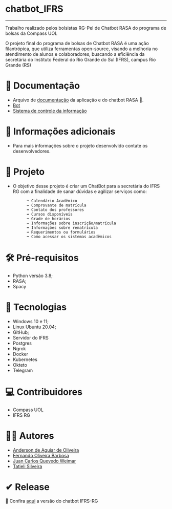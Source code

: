  # chatbot_IFRS
 _____________________________________________________________________________________________

Trabalho realizado pelos bolsistas RG-Pel de Chatbot RASA do programa de bolsas da Compass UOL


O projeto final do programa de bolsas de Chatbot RASA é uma ação filantrópica, que utiliza ferramentas open-source, visando a melhoria no atendimento de alunos e colaboradores, buscando a eficiência da secretária do Instituto Federal do Rio Grande do Sul (IFRS), campus Rio Grande (RS)


# 📝 Documentação

* Arquivo de [documentação](/chatbot_IF/documentacao/Documenta%C3%A7%C3%A3o_chatbot.pdf) da aplicação e do chatbot RASA 🔗.
* [Bot](/bot)
* [Sistema de controle da informação](/chatbot_IF/sistema-de-controle-de-informacoes-ifrs/README.md)


# 📩 Informações adicionais

* Para mais informações sobre o projeto desenvolvido contate os desenvolvedores.


# 💼 Projeto

* O objetivo desse projeto é criar um ChatBot para a secretária do IFRS RG com a finalidade de sanar dúvidas e agilizar serviços como:

            ➡ Calendário Acadêmico 
            ➡ Comprovante de matrícula
            ➡ Contato dos professores
            ➡ Cursos disponíveis
            ➡ Grade de horários  
            ➡ Informações sobre inscrição/matrícula 
            ➡ Informações sobre rematrícula
            ➡ Requerimentos ou formulários
            ➡ Como acessar os sistemas acadêmicos


# 🛠 Pré-requisitos

* Python versão 3.8;
* RASA;
* Spacy

# 🚀 Tecnologias

* Windows 10 e 11;
* Linux Ubuntu 20.04;
* GitHub;
* Servidor do IFRS
* Postgres
* Ngrok
* Docker
* Kubernetes
* Okteto
* Telegram

# 💻 Contribuidores 

* Compass UOL
* IFRS RG

# 👨‍💻 Autores
* [Anderson de Aguiar de Oliveira](https://github.com/andersonaoliveira)
* [Fernando Oliveira Barbosa](https://github.com/ofernandobarbosa)
* [Juan Carlos Quevedo Weimar](https://github.com/JuanWeimar)
* [Tatieli Silveira](https://github.com/tatius7)

# ✔ Release

🔗 Confira [aqui](https://t.me/IFRS_RG_bot) a versão do chatbot IFRS-RG
